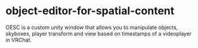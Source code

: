 # object-editor-for-spatial-content
OESC is a custom unity window that allows you to manipulate objects, skyboxes, player transform and view based on timestamps of a videoplayer in VRChat.
